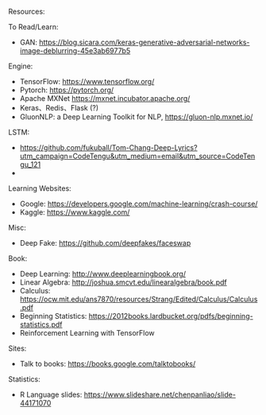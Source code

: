 Resources:

To Read/Learn:
 * GAN: https://blog.sicara.com/keras-generative-adversarial-networks-image-deblurring-45e3ab6977b5

Engine:
 * TensorFlow: https://www.tensorflow.org/
 * Pytorch: https://pytorch.org/
 * Apache MXNet https://mxnet.incubator.apache.org/
 * Keras、Redis、Flask (?)
 * GluonNLP: a Deep Learning Toolkit for NLP, https://gluon-nlp.mxnet.io/


LSTM:
 * https://github.com/fukuball/Tom-Chang-Deep-Lyrics?utm_campaign=CodeTengu&utm_medium=email&utm_source=CodeTengu_121
 * 

Learning Websites:
 * Google: https://developers.google.com/machine-learning/crash-course/
 * Kaggle: https://www.kaggle.com/

Misc:
 * Deep Fake: https://github.com/deepfakes/faceswap

Book:
 * Deep Learning: http://www.deeplearningbook.org/
 * Linear Algebra: http://joshua.smcvt.edu/linearalgebra/book.pdf
 * Calculus: https://ocw.mit.edu/ans7870/resources/Strang/Edited/Calculus/Calculus.pdf
 * Beginning Statistics: https://2012books.lardbucket.org/pdfs/beginning-statistics.pdf
 * Reinforcement Learning with TensorFlow


Sites:
 * Talk to books: https://books.google.com/talktobooks/

Statistics:
 * R Language slides: https://www.slideshare.net/chenpanliao/slide-44171070